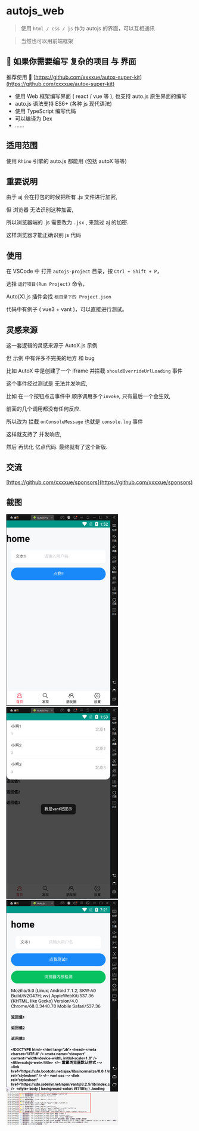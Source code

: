 # autojs_web

> 使用 `html / css / js` 作为 autojs 的界面，可以互相通讯

> 当然也可以用前端框架

## 🚀 如果你需要编写 复杂的项目 与 界面

推荐使用 🚀 [https://github.com/xxxxue/autox-super-kit](https://github.com/xxxxue/autox-super-kit)

- 使用 Web 框架编写界面 ( react / vue 等 ), 也支持 auto.js 原生界面的编写
- auto.js 语法支持 ES6+ (各种 js 现代语法)
- 使用 TypeScript 编写代码
- 可以编译为 Dex
- ......

## 适用范围

使用 `Rhino` 引擎的 auto.js 都能用 (包括 autoX 等等)

## 重要说明

由于 aj 会在打包的时候把所有 .js 文件进行加密, 

但 浏览器 无法识别这种加密,

所以浏览器端的 .js 需要改为 `.jsx` , 来跳过 aj 的加密. 

这样浏览器才能正确识别 js 代码

## 使用

在 VSCode 中 打开 `autojs-project` 目录，按 `Ctrl + Shift + P`，

选择 `运行项目(Run Project)` 命令，

Auto(X).js 插件会找 `根目录下的 Project.json`

代码中有例子 ( vue3 + vant )，可以直接进行测试。

## 灵感来源

这一套逻辑的灵感来源于 AutoX.js 示例

但 示例 中有许多不完美的地方 和 bug 

比如 AutoX 中是创建了一个 iframe 并拦截 `shouldOverrideUrlLoading` 事件

这个事件经过测试是 无法并发响应, 

比如 在一个按钮点击事件中 顺序调用多个`invoke`, 只有最后一个会生效,

前面的几个调用都没有任何反应.

所以改为 拦截 `onConsoleMessage` 也就是 `console.log` 事件

这样就支持了 并发响应,

然后 再优化 亿点代码. 最终就有了这个新版.

## 交流

[https://github.com/xxxxue/sponsors](https://github.com/xxxxue/sponsors)

## 截图

<img src="img.assets/image-20211012135328926.png" width="300px">

<img src="img.assets/image-20211012135349423.png" width="300px">

<img src="img.assets/image-20220818192132429.png" width="300px">

<img src="img.assets/image-20220818191800397.png" width="300px">
